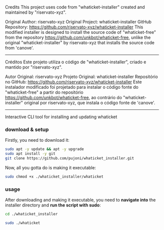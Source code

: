 Credits
This project uses code from "whaticket-installer" created and maintained by "riservato-xyz".

Original Author: riservato-xyz
Original Project: whaticket-installer
GitHub Repository: https://github.com/riservato-xyz/whaticket-installer
This modified installer is designed to install the source code of "whaticket-free" from the repository https://github.com/unkbot/whaticket-free, unlike the original "whaticket-installer" by riservato-xyz that installs the source code from 'canove'.

--------------------------------------------------------------------------------------------

Créditos
Este projeto utiliza o código de "whaticket-installer", criado e mantido por "riservato-xyz".

Autor Original: riservato-xyz
Projeto Original: whaticket-installer
Repositório no GitHub: https://github.com/riservato-xyz/whaticket-installer
Este instalador modificado foi projetado para instalar o código fonte do "whaticket-free" a partir do repositório https://github.com/unkbot/whaticket-free, ao contrário do "whaticket-installer" original por riservato-xyz, que instala o código fonte de 'canove'.

--------------------------------------------------------------------------------------------

Interactive CLI tool for installing and updating whaticket

### download & setup

Firstly, you need to download it:


```bash
sudo apt -y update && apt -y upgrade
sudo apt install -y git
git clone https://github.com/pujoni/whaticket_installer.git
```

Now, all you gotta do is making it executable:

```bash
sudo chmod +x ./whaticket_installer/whaticket
```

### usage

After downloading and making it executable, you need to **navigate into** the installer directory and **run the script with sudo**:

```bash
cd ./whaticket_installer
```

```bash
sudo ./whaticket
```
